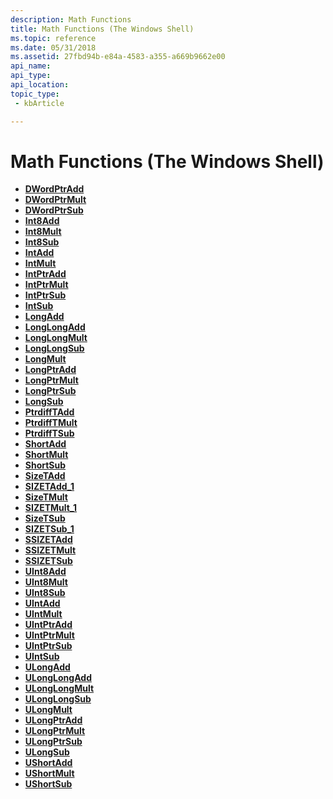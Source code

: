```yaml
---
description: Math Functions
title: Math Functions (The Windows Shell)
ms.topic: reference
ms.date: 05/31/2018
ms.assetid: 27fbd94b-e84a-4583-a355-a669b9662e00
api_name: 
api_type: 
api_location: 
topic_type: 
 - kbArticle

---
```


# Math Functions (The Windows Shell)

-   [**DWordPtrAdd**](/windows/desktop/api/Intsafe/nf-intsafe-dwordptradd)
-   [**DWordPtrMult**](/windows/desktop/api/Intsafe/nf-intsafe-dwordptrmult)
-   [**DWordPtrSub**](/windows/desktop/api/Intsafe/nf-intsafe-dwordptrsub)
-   [**Int8Add**](/windows/desktop/api/intsafe/nf-intsafe-int8add)
-   [**Int8Mult**](/windows/desktop/api/intsafe/nf-intsafe-int8mult)
-   [**Int8Sub**](/windows/desktop/api/intsafe/nf-intsafe-int8sub)
-   [**IntAdd**](/windows/desktop/api/intsafe/nf-intsafe-intadd)
-   [**IntMult**](/windows/desktop/api/intsafe/nf-intsafe-intmult)
-   [**IntPtrAdd**](/windows/desktop/api/intsafe/nf-intsafe-intptradd)
-   [**IntPtrMult**](/windows/desktop/api/intsafe/nf-intsafe-intptrmult)
-   [**IntPtrSub**](/windows/desktop/api/intsafe/nf-intsafe-intptrsub)
-   [**IntSub**](/windows/desktop/api/intsafe/nf-intsafe-intsub)
-   [**LongAdd**](/windows/desktop/api/intsafe/nf-intsafe-longadd)
-   [**LongLongAdd**](/windows/desktop/api/intsafe/nf-intsafe-longlongadd)
-   [**LongLongMult**](/windows/desktop/api/intsafe/nf-intsafe-longlongmult)
-   [**LongLongSub**](/windows/desktop/api/intsafe/nf-intsafe-longlongsub)
-   [**LongMult**](/windows/desktop/api/intsafe/nf-intsafe-longmult)
-   [**LongPtrAdd**](/windows/desktop/api/intsafe/nf-intsafe-longptradd)
-   [**LongPtrMult**](/windows/desktop/api/intsafe/nf-intsafe-longptrmult)
-   [**LongPtrSub**](/windows/desktop/api/intsafe/nf-intsafe-longptrsub)
-   [**LongSub**](/windows/desktop/api/intsafe/nf-intsafe-longsub)
-   [**PtrdiffTAdd**](/windows/desktop/api/intsafe/nf-intsafe-ptrdifftadd)
-   [**PtrdiffTMult**](/windows/desktop/api/intsafe/nf-intsafe-ptrdifftmult)
-   [**PtrdiffTSub**](/windows/desktop/api/intsafe/nf-intsafe-ptrdifftsub)
-   [**ShortAdd**](/windows/desktop/api/intsafe/nf-intsafe-shortadd)
-   [**ShortMult**](/windows/desktop/api/intsafe/nf-intsafe-shortmult)
-   [**ShortSub**](/windows/desktop/api/intsafe/nf-intsafe-shortsub)
-   [**SizeTAdd**](/windows/desktop/api/Intsafe/nf-intsafe-sizetadd)
-   [**SIZETAdd\_1**](/windows/desktop/api/Intsafe/nf-intsafe-ulonglongadd)
-   [**SizeTMult**](/windows/desktop/api/Intsafe/nf-intsafe-sizetmult)
-   [**SIZETMult\_1**](/previous-versions/windows/desktop/legacy/bb776644(v=vs.85))
-   [**SizeTSub**](/windows/desktop/api/Intsafe/nf-intsafe-sizetsub)
-   [**SIZETSub\_1**](/windows/desktop/api/Intsafe/nf-intsafe-ulonglongsub)
-   [**SSIZETAdd**](/windows/desktop/api/intsafe/nf-intsafe-ssizetadd)
-   [**SSIZETMult**](/windows/desktop/api/intsafe/nf-intsafe-ssizetmult)
-   [**SSIZETSub**](/windows/desktop/api/intsafe/nf-intsafe-ssizetsub)
-   [**UInt8Add**](/windows/desktop/api/intsafe/nf-intsafe-uint8add)
-   [**UInt8Mult**](/windows/desktop/api/intsafe/nf-intsafe-uint8mult)
-   [**UInt8Sub**](/windows/desktop/api/intsafe/nf-intsafe-uint8sub)
-   [**UIntAdd**](/windows/desktop/api/Intsafe/nf-intsafe-uintadd)
-   [**UIntMult**](/windows/desktop/api/Intsafe/nf-intsafe-uintmult)
-   [**UIntPtrAdd**](/windows/desktop/api/Intsafe/nf-intsafe-uintptradd)
-   [**UIntPtrMult**](/windows/desktop/api/Intsafe/nf-intsafe-uintptrmult)
-   [**UIntPtrSub**](/windows/desktop/api/Intsafe/nf-intsafe-uintptrsub)
-   [**UIntSub**](/windows/desktop/api/Intsafe/nf-intsafe-uintsub)
-   [**ULongAdd**](/windows/desktop/api/Intsafe/nf-intsafe-ulongadd)
-   [**ULongLongAdd**](/previous-versions/windows/desktop/legacy/bb776654(v=vs.85))
-   [**ULongLongMult**](/previous-versions/windows/desktop/legacy/bb776655(v=vs.85))
-   [**ULongLongSub**](/previous-versions/windows/desktop/legacy/bb776656(v=vs.85))
-   [**ULongMult**](/windows/desktop/api/Intsafe/nf-intsafe-ulongmult)
-   [**ULongPtrAdd**](/windows/desktop/api/Intsafe/nf-intsafe-ulongptradd)
-   [**ULongPtrMult**](/windows/desktop/api/Intsafe/nf-intsafe-ulongptrmult)
-   [**ULongPtrSub**](/windows/desktop/api/Intsafe/nf-intsafe-ulongptrsub)
-   [**ULongSub**](/windows/desktop/api/Intsafe/nf-intsafe-ulongsub)
-   [**UShortAdd**](/windows/desktop/api/Intsafe/nf-intsafe-ushortadd)
-   [**UShortMult**](/windows/desktop/api/Intsafe/nf-intsafe-ushortmult)
-   [**UShortSub**](/windows/desktop/api/Intsafe/nf-intsafe-ushortsub)

 

 
